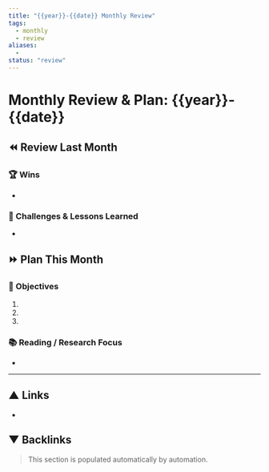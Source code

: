```yaml
---
title: "{{year}}-{{date}} Monthly Review"
tags:
  - monthly
  - review
aliases:
  - 
status: "review"
---
```


# Monthly Review & Plan: {{year}}-{{date}}

## ⏪ Review Last Month
### 🏆 Wins
- 

### 🚧 Challenges & Lessons Learned
- 

## ⏩ Plan This Month
### 🎯 Objectives
1. 
2. 
3. 

### 📚 Reading / Research Focus
- 

---
## ▲ Links
- 

## ▼ Backlinks
> This section is populated automatically by automation.
